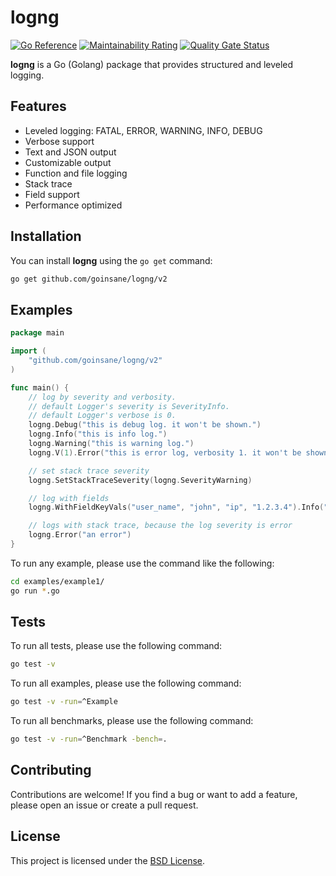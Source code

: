 # logng

[![Go Reference](https://pkg.go.dev/badge/github.com/goinsane/logng/v2.svg)](https://pkg.go.dev/github.com/goinsane/logng/v2)
[![Maintainability Rating](https://sonarcloud.io/api/project_badges/measure?project=goinsane_logng&metric=sqale_rating)](https://sonarcloud.io/summary/new_code?id=goinsane_logng)
[![Quality Gate Status](https://sonarcloud.io/api/project_badges/measure?project=goinsane_logng&metric=alert_status)](https://sonarcloud.io/summary/new_code?id=goinsane_logng)

**logng** is a Go (Golang) package that provides structured and leveled logging.

## Features

- Leveled logging: FATAL, ERROR, WARNING, INFO, DEBUG
- Verbose support
- Text and JSON output
- Customizable output
- Function and file logging
- Stack trace
- Field support
- Performance optimized

## Installation

You can install **logng** using the `go get` command:

```sh
go get github.com/goinsane/logng/v2
```

## Examples

```go
package main

import (
	"github.com/goinsane/logng/v2"
)

func main() {
	// log by severity and verbosity.
	// default Logger's severity is SeverityInfo.
	// default Logger's verbose is 0.
	logng.Debug("this is debug log. it won't be shown.")
	logng.Info("this is info log.")
	logng.Warning("this is warning log.")
	logng.V(1).Error("this is error log, verbosity 1. it won't be shown.")

	// set stack trace severity
	logng.SetStackTraceSeverity(logng.SeverityWarning)

	// log with fields
	logng.WithFieldKeyVals("user_name", "john", "ip", "1.2.3.4").Info("connected.")

	// logs with stack trace, because the log severity is error
	logng.Error("an error")
}

```

To run any example, please use the command like the following:

```sh
cd examples/example1/
go run *.go
```

## Tests

To run all tests, please use the following command:

```sh
go test -v
```

To run all examples, please use the following command:

```sh
go test -v -run=^Example
```

To run all benchmarks, please use the following command:

```sh
go test -v -run=^Benchmark -bench=.
```

## Contributing

Contributions are welcome! If you find a bug or want to add a feature, please open an issue or create a pull request.

## License

This project is licensed under the [BSD License](LICENSE).
